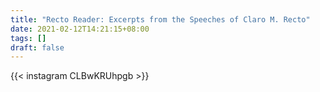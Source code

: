 ```yaml
---
title: "Recto Reader: Excerpts from the Speeches of Claro M. Recto"
date: 2021-02-12T14:21:15+08:00
tags: []
draft: false
---
```

{{< instagram CLBwKRUhpgb >}}
